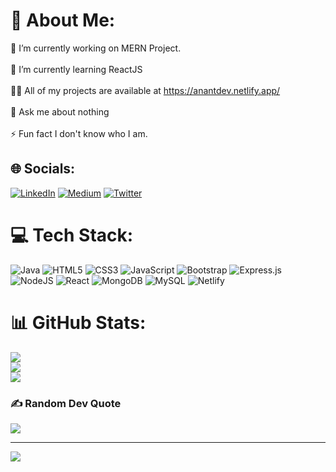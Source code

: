 # 💫 About Me:
🔭 I’m currently working on MERN Project.<br><br>🌱 I’m currently learning ReactJS<br><br>👨‍💻 All of my projects are available at https://anantdev.netlify.app/<br><br>💬 Ask me about nothing<br><br>⚡ Fun fact I don't know who I am.


## 🌐 Socials:
[![LinkedIn](https://img.shields.io/badge/LinkedIn-%230077B5.svg?logo=linkedin&logoColor=white)](https://linkedin.com/in/https://www.linkedin.com/in/anant-singh-64b45420a/?trk=public-profile-join-page) [![Medium](https://img.shields.io/badge/Medium-12100E?logo=medium&logoColor=white)](https://medium.com/@https://medium.com/@anantsingh3346) [![Twitter](https://img.shields.io/badge/Twitter-%231DA1F2.svg?logo=Twitter&logoColor=white)](https://twitter.com/https://mobile.twitter.com/Anant__Singh_) 

# 💻 Tech Stack:
![Java](https://img.shields.io/badge/java-%23ED8B00.svg?style=for-the-badge&logo=java&logoColor=white) ![HTML5](https://img.shields.io/badge/html5-%23E34F26.svg?style=for-the-badge&logo=html5&logoColor=white) ![CSS3](https://img.shields.io/badge/css3-%231572B6.svg?style=for-the-badge&logo=css3&logoColor=white) ![JavaScript](https://img.shields.io/badge/javascript-%23323330.svg?style=for-the-badge&logo=javascript&logoColor=%23F7DF1E) ![Bootstrap](https://img.shields.io/badge/bootstrap-%23563D7C.svg?style=for-the-badge&logo=bootstrap&logoColor=white) ![Express.js](https://img.shields.io/badge/express.js-%23404d59.svg?style=for-the-badge&logo=express&logoColor=%2361DAFB) ![NodeJS](https://img.shields.io/badge/node.js-6DA55F?style=for-the-badge&logo=node.js&logoColor=white) ![React](https://img.shields.io/badge/react-%2320232a.svg?style=for-the-badge&logo=react&logoColor=%2361DAFB) ![MongoDB](https://img.shields.io/badge/MongoDB-%234ea94b.svg?style=for-the-badge&logo=mongodb&logoColor=white) ![MySQL](https://img.shields.io/badge/mysql-%2300f.svg?style=for-the-badge&logo=mysql&logoColor=white) ![Netlify](https://img.shields.io/badge/netlify-%23000000.svg?style=for-the-badge&logo=netlify&logoColor=#00C7B7)
# 📊 GitHub Stats:
![](https://github-readme-stats.vercel.app/api?username=Anant-Singh1&theme=dark&hide_border=false&include_all_commits=false&count_private=false)<br/>
![](https://github-readme-streak-stats.herokuapp.com/?user=Anant-Singh1&theme=dark&hide_border=false)<br/>
![](https://github-readme-stats.vercel.app/api/top-langs/?username=Anant-Singh1&theme=dark&hide_border=false&include_all_commits=false&count_private=false&layout=compact)

### ✍️ Random Dev Quote
![](https://quotes-github-readme.vercel.app/api?type=horizontal&theme=radical)

---
[![](https://visitcount.itsvg.in/api?id=Anant-Singh1&icon=1&color=6)](https://visitcount.itsvg.in)

<!-- Proudly created with GPRM ( https://gprm.itsvg.in ) -->
